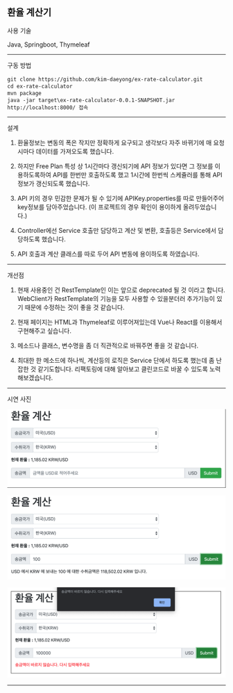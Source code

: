 환율 계산기
---

사용 기술 

Java, Springboot, Thymeleaf

---

구동 방법
~~~
git clone https://github.com/kim-daeyong/ex-rate-calculator.git
cd ex-rate-calculator
mvn package
java -jar target\ex-rate-calculator-0.0.1-SNAPSHOT.jar
http://localhost:8000/ 접속
~~~

---

설계



1. 환율정보는 변동의 폭은 작지만 정확하게 요구되고 생각보다 자주 바뀌기에 매 요청 시마다 데이터를 가져오도록 했습니다. 

2. 하지만 Free Plan 특성 상 1시간마다 갱신되기에 API 정보가 있다면 그 정보를 이용하도록하여 API를 한번만 호출하도록 했고
   1시간에 한번씩 스케쥴러를 통해 API 정보가 갱신되도록 했습니다.

3. API 키의 경우 민감한 문제가 될 수 있기에 APIKey.properties를 따로 만들어주어 key정보를 담아주었습니다.
    (이 프로젝트의 경우 확인이 용이하게 올려두었습니다.)

4. Controller에선 Service 호출만 담당하고 계산 및 변환, 호출등은 Service에서 담당하도록 했습니다.

5. API 호출과 계산 클래스를 따로 두어 API 변동에 용이하도록 하였습니다.

---

개선점

1. 현재 사용중인 건 RestTemplate인 이는 앞으로 deprecated 될 것 이라고 합니다.  
   WebClient가 RestTemplate의 기능을 모두 사용할 수 있을분더러 추가기능이 있기 때문에 수정하는 것이 좋을 것 같습니다.
   
2. 현재 페이지는 HTML과 Thymeleaf로 이루어져있는데 Vue나 React를 이용해서 구현해주고 싶습니다.

3. 메소드나 클래스, 변수명을 좀 더 직관적으로 바꿔주면 좋을 것 같습니다.

4. 최대한 한 메소드에 하나씩, 계산등의 로직은 Service 단에서 하도록 했는데 좀 난잡한 것 같기도합니다.
   리팩토링에 대해 알아보고 클린코드로 바꿀 수 있도록 노력해보겠습니다.

---

시연 사진

![a](/docs/a.png)

![b](/docs/b.png)

![c](docs/c.png)

---